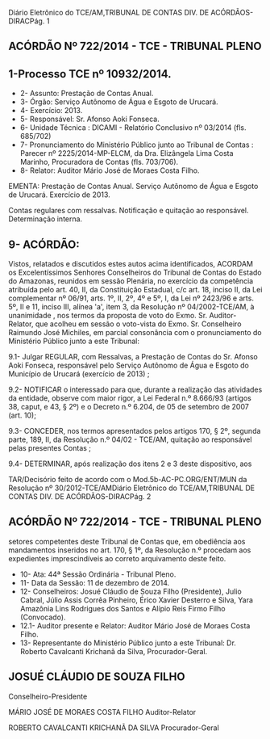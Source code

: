 Diário Eletrônico do TCE/AM,TRIBUNAL DE CONTAS DIV. DE ACÓRDÃOS-DIRACPág. 1

## ACÓRDÃO Nº 722/2014 - TCE - TRIBUNAL PLENO

## 1-Processo TCE nº 10932/2014.

- 2- Assunto: Prestação de Contas Anual.
- 3- Órgão: Serviço Autônomo de Água e Esgoto de Urucará.
- 4- Exercício: 2013.
- 5- Responsável: Sr. Afonso Aoki Fonseca.
- 6- Unidade Técnica : DICAMI - Relatório Conclusivo nº 03/2014 (fls. 685/702)
- 7-  Pronunciamento  do Ministério  Público  junto  ao Tribunal  de  Contas :  Parecer  nº 2225/2014-MP-ELCM,  da  Dra.  Elizângela  Lima  Costa  Marinho,  Procuradora  de  Contas (fls. 703/706).
- 8- Relator: Auditor Mário José de Moraes Costa Filho.

EMENTA: Prestação de Contas Anual.  Serviço Autônomo  de Água e Esgoto de Urucará. Exercício de 2013.

Contas regulares com ressalvas.  Notificação e quitação ao responsável. Determinação interna.

## 9- ACÓRDÃO:

Vistos, relatados e discutidos estes autos acima identificados, ACORDAM os Excelentíssimos  Senhores  Conselheiros  do  Tribunal  de  Contas  do  Estado  do Amazonas, reunidos em sessão Plenária, no exercício da competência atribuída pelo art. 40, II, da Constituição Estadual, c/c art. 18, inciso II, da Lei complementar nº 06/91, arts. 1º,  II,  2º,  4º  e  5º,  I,  da  Lei  nº  2423/96  e  arts.  5º,  II  e  11,  inciso  III,  alínea  'a',  item  3,  da Resolução  nº  04/2002-TCE/AM, à  unanimidade ,    nos  termos  da  proposta  de  voto  do Exmo. Sr. Auditor- Relator, que acolheu em sessão o voto-vista do Exmo. Sr. Conselheiro Raimundo José Michiles, em parcial consonância com o pronunciamento do Ministério Público junto a este Tribunal:

9.1- Julgar  REGULAR,  com  Ressalvas, a Prestação  de  Contas  do  Sr. Afonso  Aoki  Fonseca,  responsável  pelo  Serviço  Autônomo  de  Água  e  Esgoto  do Município de Urucará (exercício de 2013) ;

9.2- NOTIFICAR o interessado para que, durante a realização das atividades da entidade, observe com maior rigor, a Lei Federal n.º 8.666/93 (artigos 38, caput, e 43, § 2º) e o Decreto n.º 6.204, de 05 de setembro de 2007 (art. 10);

9.3- CONCEDER, nos termos apresentados pelos artigos 170, § 2º, segunda parte, 189, II, da Resolução n.º 04/02 - TCE/AM, quitação ao responsável pelas presentes Contas ;

9.4- DETERMINAR, após  realização  dos  itens  2  e  3  deste  dispositivo,  aos

TAR/Decisório feito de acordo com o Mod.5b-AC-PC.ORG/ENT/MUN da Resolução nº 30/2012-TCE/AMDiário Eletrônico do TCE/AM,TRIBUNAL DE CONTAS DIV. DE ACÓRDÃOS-DIRACPág. 2

## ACÓRDÃO Nº 722/2014 - TCE - TRIBUNAL PLENO

setores competentes  deste  Tribunal  de  Contas  que,  em  obediência  aos  mandamentos inseridos no art. 170, § 1º, da Resolução n.º procedam aos expedientes imprescindíveis ao correto arquivamento deste feito.

- 10- Ata: 44ª Sessão Ordinária - Tribunal Pleno.
- 11- Data da Sessão: 11 de dezembro de 2014.
- 12- Conselheiros: Josué Cláudio de Souza Filho (Presidente), Julio Cabral,  Júlio Assis Corrêa Pinheiro, Érico Xavier Desterro e Silva, Yara Amazônia Lins Rodrigues dos Santos e Alípio Reis Firmo Filho (Convocado).
- 12.1- Auditor presente e Relator: Auditor Mário José de Moraes Costa Filho.
- 13- Representante do Ministério Público junto a este Tribunal: Dr. Roberto Cavalcanti Krichanã da Silva, Procurador-Geral.

## JOSUÉ CLÁUDIO DE SOUZA FILHO

Conselheiro-Presidente

MÁRIO JOSÉ DE MORAES COSTA FILHO Auditor-Relator

ROBERTO CAVALCANTI KRICHANÃ DA SILVA Procurador-Geral